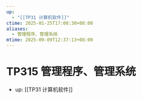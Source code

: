 ```yaml
---
up:
  - "[[TP31 计算机软件]]"
ctime: 2025-01-25T17:00:30+08:00
aliases:
  - 管理程序、管理系统
mtime: 2025-09-09T12:37:13+08:00
---
```


# TP315 管理程序、管理系统

- up: [[TP31 计算机软件]]
